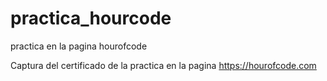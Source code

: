 # practica_hourcode
practica en la pagina hourofcode

Captura del certificado de la practica en la pagina https://hourofcode.com

